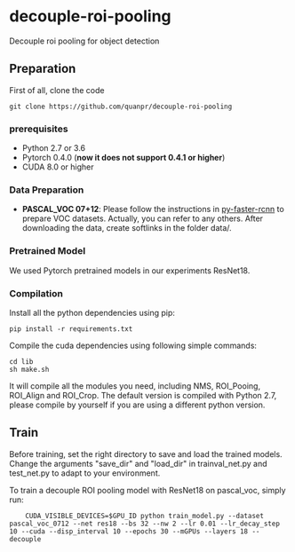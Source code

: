 # decouple-roi-pooling
Decouple roi pooling for object detection

## Preparation


First of all, clone the code
```
git clone https://github.com/quanpr/decouple-roi-pooling
```

### prerequisites

* Python 2.7 or 3.6
* Pytorch 0.4.0 (**now it does not support 0.4.1 or higher**)
* CUDA 8.0 or higher

### Data Preparation

* **PASCAL_VOC 07+12**: Please follow the instructions in [py-faster-rcnn](https://github.com/rbgirshick/py-faster-rcnn#beyond-the-demo-installation-for-training-and-testing-models) to prepare VOC datasets. Actually, you can refer to any others. After downloading the data, create softlinks in the folder data/.

### Pretrained Model

We used Pytorch pretrained models in our experiments ResNet18. 

### Compilation

Install all the python dependencies using pip:
```
pip install -r requirements.txt
```

Compile the cuda dependencies using following simple commands:

```
cd lib
sh make.sh
```

It will compile all the modules you need, including NMS, ROI_Pooing, ROI_Align and ROI_Crop. The default version is compiled with Python 2.7, please compile by yourself if you are using a different python version.

## Train

Before training, set the right directory to save and load the trained models. Change the arguments "save_dir" and "load_dir" in trainval_net.py and test_net.py to adapt to your environment.

To train a decouple ROI pooling model with ResNet18 on pascal_voc, simply run:

```
	CUDA_VISIBLE_DEVICES=$GPU_ID python train_model.py --dataset pascal_voc_0712 --net res18 --bs 32 --nw 2 --lr 0.01 --lr_decay_step 10 --cuda --disp_interval 10 --epochs 30 --mGPUs --layers 18 --decouple 
```
